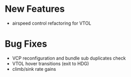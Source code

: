 # New Features
* airspeed control refactoring for VTOL

# Bug Fixes
* VCP reconfiguration and bundle sub duplicates check
* VTOL hover transitions (exit to HDG)
* climb/sink rate gains
